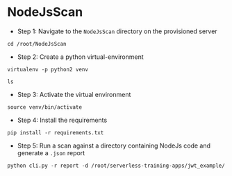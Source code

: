 # NodeJsScan


* Step 1: Navigate to the `NodeJsScan` directory on the provisioned server

```commandline
cd /root/NodeJsScan
```

* Step 2: Create a python virtual-environment

```commandline
virtualenv -p python2 venv
```
```commandline
ls
```

* Step 3: Activate the virtual environment
```commandline
source venv/bin/activate
```

* Step 4: Install the requirements

```commandline
pip install -r requirements.txt
```

* Step 5: Run a scan against a directory containing NodeJs code and generate a `.json` report

```commandline
python cli.py -r report -d /root/serverless-training-apps/jwt_example/
```
